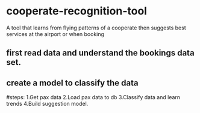 # cooperate-recognition-tool
A tool that learns from flying patterns of a cooperate then suggests best services at the airport or when booking
## first read data and understand the bookings data set.
## create a model to classify the data
#steps: 
1.Get pax data
2.Load pax data to db
3.Classify data and learn trends
4.Build suggestion model.
